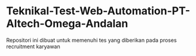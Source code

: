 # Teknikal-Test-Web-Automation-PT-Altech-Omega-Andalan
Repositori ini dibuat untuk memenuhi tes yang diberikan pada proses recruitment karyawan
